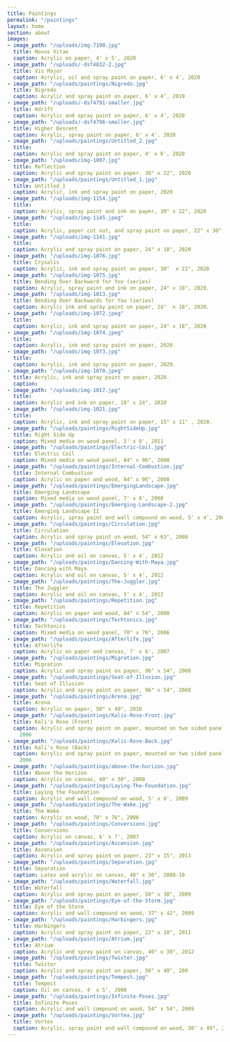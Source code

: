 ```yaml
---
title: Paintings
permalink: "/paintings"
layout: home
section: about
images:
- image_path: "/uploads/img-7190.jpg"
  title: Novus Vitae
  caption: Acrylic on paper, 4' x 5', 2020
- image_path: "/uploads/-dsf4832-2.jpg"
  title: Vis Major
  caption: Acrylic, oil and spray paint on paper, 6' x 4', 2020
- image_path: "/uploads/paintings/Nigredo.jpg"
  title: Nigredo
  caption: Acrylic and spray paint on paper, 6’ x 4’, 2019
- image_path: "/uploads/-dsf4791-smaller.jpg"
  title: Adrift
  caption: Acrylic and spray paint on paper, 6' x 4', 2020
- image_path: "/uploads/-dsf4796-smaller.jpg"
  title: Higher Descent
  caption: Acrylic, spray paint on paper, 6' x 4'. 2020
- image_path: "/uploads/paintings/Untitled_2.jpg"
  title: 
  caption: Acrylic and spray paint on paper, 4' x 6', 2020
- image_path: "/uploads/img-1007.jpg"
  title: Reflection
  caption: Acrylic and spray paint on paper. 30" x 22", 2020
- image_path: "/uploads/paintings/Untitled_1.jpg"
  title: Untitled_1
  caption: Acrylic, ink and spray paint on paper, 2020
- image_path: "/uploads/img-1154.jpg"
  title: 
  caption: Acrylic, spray paint and ink on paper, 30" x 22", 2020
- image_path: "/uploads/img-1145.jpeg"
  title: 
  caption: Acrylic, paper cut out, and spray paint on paper, 22" x 30", 2020
- image_path: "/uploads/img-1141.jpg"
  title: 
  caption: Acrylic and spray paint on paper, 24" x 18", 2020
- image_path: "/uploads/img-1076.jpg"
  title: Crysalis
  caption: Acrylic, ink and spray paint on paper, 30"  x 22", 2020
- image_path: "/uploads/img-1075.jpg"
  title: Bending Over Backward for You (series)
  caption: Acrylic, spray paint and ink on paper, 24" x 18", 2020.
- image_path: "/uploads/img-1013.jpg"
  title: Bending Over Backwards for You (series)
  caption: Acrylic ink and spray paint on paper, 24"  x 18", 2020.
- image_path: "/uploads/img-1072.jpeg"
  title: 
  caption: Acrylic, ink and spray paint on paper, 24" x 18", 2020
- image_path: "/uploads/img-1074.jpeg"
  title: 
  caption: Acrylic, ink and spray paint on paper, 2020.
- image_path: "/uploads/img-1073.jpg"
  title: 
  caption: Acrylic, ink and spray paint on paper, 2020.
- image_path: "/uploads/img-1070.jpeg"
  title: Acrylic, ink and spray paint on paper, 2020.
  caption: 
- image_path: "/uploads/img-1017.jpg"
  title: 
  caption: Acrylic and ink on paper, 18" x 24", 2020
- image_path: "/uploads/img-1021.jpg"
  title: 
  caption: Acrylic, ink and spray paint on paper, 15" x 11" , 2020.
- image_path: "/uploads/paintings/RightSideUp.jpg"
  title: Right Side Up
  caption: Mixed media on wood panel, 5' x 8', 2011
- image_path: "/uploads/paintings/Electric-Coil.jpg"
  title: Electric Coil
  caption: Mixed media on wood panel, 84" x 96", 2008
- image_path: "/uploads/paintings/Internal-Combustion.jpg"
  title: Internal Combustion
  caption: Acrylic on paper and wood, 84" x 96", 2008
- image_path: "/uploads/paintings/EmergingLandscape.jpg"
  title: Emerging Landscape
  caption: Mixed media on wood panel, 7' x 8', 2008
- image_path: "/uploads/paintings/Emerging-Landscape-2.jpg"
  title: Emerging Landscape II
  caption: Acrylic, spray paint and wall compound on wood, 5' x 4', 2008
- image_path: "/uploads/paintings/Circulation.jpg"
  title: Circulation
  caption: Acrylic and spray paint on wood, 54" x 63", 2008
- image_path: "/uploads/paintings/Elevation.jpg"
  title: Elevation
  caption: Acrylic and oil on canvas, 5' x 4', 2012
- image_path: "/uploads/paintings/Dancing-With-Maya.jpg"
  title: Dancing with Maya
  caption: Acrylic and oil on canvas, 5' x 4', 2012
- image_path: "/uploads/paintings/The-Juggler.jpg"
  title: The Juggler
  caption: Acrylic and oil on canvas, 5' x 4', 2012
- image_path: "/uploads/paintings/Repetition.jpg"
  title: Repetition
  caption: Acrylic on paper and wood, 84" x 54", 2008
- image_path: "/uploads/paintings/Techtonics.jpg"
  title: Techtonics
  caption: Mixed media on wood panel, 70" x 76", 2006
- image_path: "/uploads/paintings/Afterlife.jpg"
  title: Afterlife
  caption: Acrylic on paper and canvas, 7' x 6', 2007
- image_path: "/uploads/paintings/Migration.jpg"
  title: Migration
  caption: Acrylic and spray paint on paper, 96" x 54", 2008
- image_path: "/uploads/paintings/Seat-of-Illusion.jpg"
  title: Seat of Illusion
  caption: Acrylic and spray paint on paper, 96" x 54", 2008
- image_path: "/uploads/paintings/Arena.jpg"
  title: Arena
  caption: Acrylic on paper, 50" x 40", 2010
- image_path: "/uploads/paintings/Kalis-Rose-Front.jpg"
  title: Kali's Rose (Front)
  caption: Acrylic and spray paint on paper, mounted on two sided panel, 45" x 50",
    2006
- image_path: "/uploads/paintings/Kalis-Rose-Back.jpg"
  title: Kali's Rose (Back)
  caption: Acrylic and spray paint on paper, mounted on two sided panel, 45" x 50",
    2006
- image_path: "/uploads/paintings/above-the-horizon.jpg"
  title: Above the Horizon
  caption: Acrylic on canvas, 40" x 30", 2008
- image_path: "/uploads/paintings/Laying-The-Foundation.jpg"
  title: Laying the Foundation
  caption: Acrylic and wall compound on wood, 5' x 8', 2009
- image_path: "/uploads/paintings/The-Wake.jpg"
  title: The Wake
  caption: Acrylic on wood, 70" x 76", 2006
- image_path: "/uploads/paintings/Conversions.jpg"
  title: Conversions
  caption: Acrylic on canvas, 6' x 7', 2007
- image_path: "/uploads/paintings/Ascension.jpg"
  title: Ascension
  caption: Acrylic and spray paint on paper, 23" x 15", 2013
- image_path: "/uploads/paintings/Separation.jpg"
  title: Separation
  caption: Latex and acrylic on canvas, 40" x 30", 2008-10
- image_path: "/uploads/paintings/Waterfall.jpg"
  title: Waterfall
  caption: Acrylic and spray paint on paper, 50" x 38", 2009
- image_path: "/uploads/paintings/Eye-of-the-Storm.jpg"
  title: Eye of the Storm
  caption: Acrylic and wall compound on wood, 37" x 42", 2009
- image_path: "/uploads/paintings/Harbingers.jpg"
  title: Harbingers
  caption: Acrylic and spray paint on paper, 22" x 18", 2011
- image_path: "/uploads/paintings/Atrium.jpg"
  title: Atrium
  caption: Acrylic and spray paint on canvas, 40" x 30", 2012
- image_path: "/uploads/paintings/Twister.jpg"
  title: Twister
  caption: Acrylic and spray paint on paper, 50" x 40", 200
- image_path: "/uploads/paintings/Tempest.jpg"
  title: Tempest
  caption: Oil on canvas, 4' x 5', 2008
- image_path: "/uploads/paintings/Infinite-Poses.jpg"
  title: Infinite Poses
  caption: Acrylic and wall compound on wood, 54" x 54", 2009
- image_path: "/uploads/paintings/Vortex.jpg"
  title: Vortex
  caption: Acrylic, spray paint and wall compound on wood, 38" x 49", 2010
---
```


